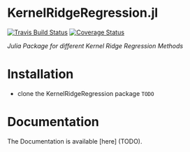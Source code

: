 # KernelRidgeRegression.jl
[![Travis Build Status](https://travis-ci.org/gdkrmr/KernelRidgeRegression.jl.svg?branch=master)](https://travis-ci.org/gdkrmr/dimRed)
[![Coverage Status](https://img.shields.io/codecov/c/github/gdkrmr/KernelRidgeRegression.jl/master.svg)](https://codecov.io/gh/gdkrmr/KernelRidgeRegression.jl/branch/master)

*Julia Package for different Kernel Ridge Regression Methods*

# Installation

- clone the KernelRidgeRegression package
`TODO`

# Documentation

The Documentation is available [here]
(TODO).
